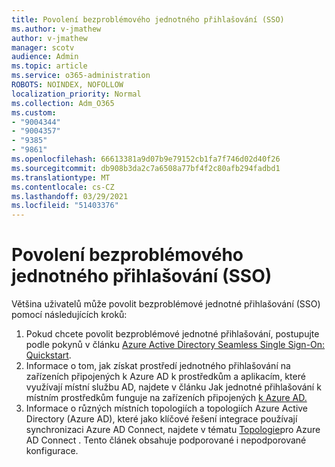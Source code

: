 ```yaml
---
title: Povolení bezproblémového jednotného přihlašování (SSO)
ms.author: v-jmathew
author: v-jmathew
manager: scotv
audience: Admin
ms.topic: article
ms.service: o365-administration
ROBOTS: NOINDEX, NOFOLLOW
localization_priority: Normal
ms.collection: Adm_O365
ms.custom:
- "9004344"
- "9004357"
- "9385"
- "9861"
ms.openlocfilehash: 66613381a9d07b9e79152cb1fa7f746d02d40f26
ms.sourcegitcommit: db908b3da2c7a6508a77bf4f2c80afb294fadbd1
ms.translationtype: MT
ms.contentlocale: cs-CZ
ms.lasthandoff: 03/29/2021
ms.locfileid: "51403376"
---
```

# <a name="enable-seamless-single-sign-on-sso"></a>Povolení bezproblémového jednotného přihlašování (SSO)

Většina uživatelů může povolit bezproblémové jednotné přihlašování (SSO) pomocí následujících kroků:

1. Pokud chcete povolit bezproblémové jednotné přihlašování, postupujte podle pokynů v článku [Azure Active Directory Seamless Single Sign-On: Quickstart](https://docs.microsoft.com/azure/active-directory/hybrid/how-to-connect-sso-quick-start).
2. Informace o tom, jak získat prostředí jednotného přihlašování na zařízeních připojených k Azure AD k prostředkům a aplikacím, které využívají místní službu AD, najdete v článku Jak jednotné přihlašování k místním prostředkům funguje na zařízeních připojených [k Azure AD.](https://docs.microsoft.com/azure/active-directory/devices/azuread-join-sso)
3. Informace o různých místních topologiích a topologiích Azure Active Directory (Azure AD), které jako klíčové řešení integrace používají synchronizaci Azure AD Connect, najdete v tématu [Topologie](https://docs.microsoft.com/azure/active-directory/hybrid/plan-connect-topologies)pro Azure AD Connect . Tento článek obsahuje podporované i nepodporované konfigurace.
